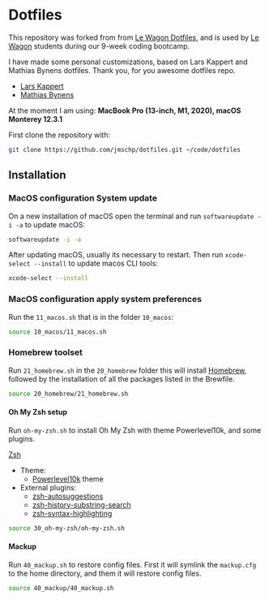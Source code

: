 # Dotfiles

This repository was forked from from [Le Wagon Dotfiles](https://github.com/lewagon/dotfiles), and is used by [Le Wagon](https://www.lewagon.com) students during our 9-week coding bootcamp.

I have made some personal customizations, based on Lars Kappert and Mathias Bynens dotfiles. Thank you, for you awesome dotfiles repo.

- [Lars Kappert](https://github.com/webpro/dotfiles)
- [Mathias Bynens](https://github.com/mathiasbynens/dotfiles)

At the moment I am using: **MacBook Pro (13-inch, M1, 2020), macOS Monterey 12.3.1**

First clone the repository with:

```sh
git clone https://github.com/jmschp/dotfiles.git ~/code/dotfiles
```

## Installation

### MacOS configuration System update

On a new installation of macOS open the terminal and run `softwareupdate -i -a` to update macOS:

```sh
softwareupdate -i -a
```

After updating macOS, usually its necessary to restart. Then run `xcode-select --install` to update macos CLI tools:

```sh
xcode-select --install
```

### MacOS configuration apply system preferences

Run the `11_macos.sh` that is in the folder `10_macos`:

```sh
source 10_macos/11_macos.sh
```

### Homebrew toolset

Run `21_homebrew.sh` in the `20_homebrew` folder this will install [Homebrew](https://brew.sh/), followed by the installation of all the packages listed in the Brewfile.

```sh
source 20_homebrew/21_homebrew.sh
```

#### Oh My Zsh setup

Run `oh-my-zsh.sh` to install Oh My Zsh with theme Powerlevel10k, and some plugins.

[Zsh](https://www.zsh.org/)

- Theme:
  - [Powerlevel10k](https://github.com/romkatv/powerlevel10k) theme
- External plugins:
  - [zsh-autosuggestions](https://github.com/zsh-users/zsh-autosuggestions)
  - [zsh-history-substring-search](https://github.com/zsh-users/zsh-history-substring-search)
  - [zsh-syntax-highlighting](https://github.com/zsh-users/zsh-syntax-highlighting/blob/master/INSTALL.md)

```sh
source 30_oh-my-zsh/oh-my-zsh.sh
```

#### Mackup

Run `40_mackup.sh` to restore config files. First it will symlink the `mackup.cfg` to the home directory, and them it will restore config files.

```sh
source 40_mackup/40_mackup.sh
```
